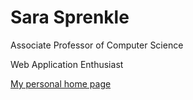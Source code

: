 # Sara Sprenkle

Associate Professor of Computer Science

Web Application Enthusiast

[My personal home page](http://cs.wlu.edu/~sprenkle)
